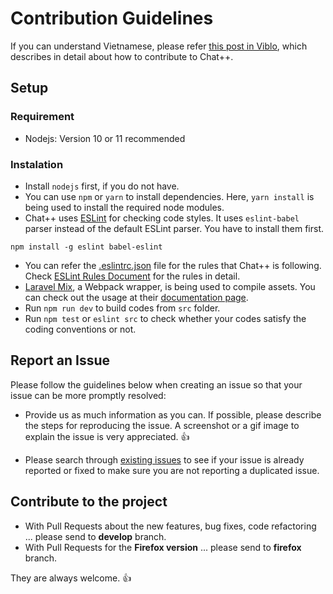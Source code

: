 # Contribution Guidelines
If you can understand Vietnamese, please refer [this post in Viblo](https://viblo.asia/thangtd90/posts/157G5noZvAje),
which describes in detail about how to contribute to Chat++.

## Setup
### Requirement
- Nodejs: Version 10 or 11 recommended

### Instalation
- Install `nodejs` first, if you do not have.
- You can use `npm` or `yarn` to install dependencies. Here, `yarn install` is being used to install the required node modules.
- Chat++ uses [ESLint](http://eslint.org/) for checking code styles. It uses `eslint-babel` parser instead of the default ESLint parser.
You have to install them first.
```
npm install -g eslint babel-eslint
```
- You can refer the [.eslintrc.json](./.eslintrc.json) file for the rules that Chat++ is following. Check [ESLint Rules Document](http://eslint.org/docs/rules/)
for the rules in detail.
- [Laravel Mix](https://laravel-mix.com/), a Webpack wrapper, is being used to compile assets. You can check out the usage at their [documentation page](https://laravel-mix.com/docs/2.1/mixjs). 
- Run `npm run dev` to build codes from `src` folder.
- Run `npm test` or `eslint src` to check whether your codes satisfy the coding conventions or not.

## Report an Issue

Please follow the guidelines below when creating an issue so that your issue can be more promptly resolved:

* Provide us as much information as you can. If possible, please describe the steps for reproducing the issue. A screenshot or a gif image to explain the issue is very appreciated. :+1:

* Please search through [existing issues](../../issues/) to see if your issue is already reported or fixed to make sure you are not reporting a duplicated issue.

## Contribute to the project
- With Pull Requests about the new features, bug fixes, code refactoring ... please send to **develop** branch.
- With Pull Requests for the **Firefox version** ... please send to **firefox** branch.

They are always welcome. :+1:


